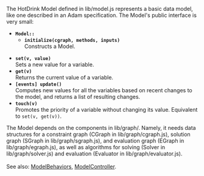 The HotDrink Model defined in lib/model.js represents a basic data model, like one described in an Adam specification. The Model's public interface is very small:

  * **`Model::`**
    * **`initialize(cgraph, methods, inputs)`** <br> Constructs a Model.<br>
<ul><li><b><code>set(v, value)</code></b>     <br> Sets a new value for a variable.<br>
</li><li><b><code>get(v)</code></b>            <br> Returns the current value of a variable.<br>
</li><li><b><code>[events] update()</code></b> <br> Computes new values for all the variables based on recent changes to the model, and returns a list of resulting changes.<br>
</li><li><b><code>touch(v)</code></b>          <br> Promotes the priority of a variable without changing its value. Equivalent to <code>set(v, get(v))</code>.</li></ul></li></ul>

The Model depends on the components in lib/graph/. Namely, it needs data structures for a constraint graph (CGraph in lib/graph/cgraph.js), solution graph (SGraph in lib/graph/sgraph.js), and evaluation graph (EGraph in lib/graph/egraph.js), as well as algorithms for solving (Solver in lib/graph/solver.js) and evaluation (Evaluator in lib/graph/evaluator.js).<br>
<br>
See also: <a href='ModelBehaviors.md'>ModelBehaviors</a>, <a href='ModelController.md'>ModelController</a>.